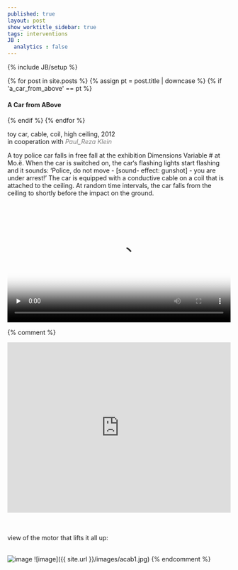```yaml
---
published: true
layout: post
show_worktitle_sidebar: true
tags: interventions
JB :
  analytics : false
---
```


{% include JB/setup %}

<div class="container-parent">
<div class="container-narrow-right">
{% for post in site.posts %}
	{% assign pt = post.title | downcase %}
	{% if 'a_car_from_above' == pt %}
<h4><a href="{{ BASE_PATH }}{{ post.url }}"></a>A Car from ABove</h4>
	{% endif %}
{% endfor %}

<p>
toy car, cable, coil, high ceiling, 2012<br />
in cooperation with <a href="http://www.praxistest.cc/" target="_blank" style="text-decoration:none; color: grey"><i>Paul_Reza Klein</i></a><br />

A toy police car falls in free fall at the exhibition Dimensions Variable # at Mo.ë. When the car is switched on, the car‘s flashing lights start flashing and it sounds: ‘Police, do not move - [sound- effect: gunshot] - you are under arrest!’ The car is equipped with a conductive cable on a coil that is attached to the ceiling. At random time intervals, the car falls from the ceiling to shortly before the impact on the ground.<br /><br />
</p>
</div>


<div class="container-narrow-left">
<video controls preload="none" poster="{{ site.url }}/images/acab_poster.jpg" width="100%" height="auto">
  <source src="{{ site.url }}/images/acab_small.mp4" type="video/mp4">
</video>

</div>
</div>



{% comment %}

<iframe width="100%" height="384" frameborder="0" allowfullscreen="" webkitallowfullscreen="" src="http://player.vimeo.com/video/59054272?title=0&amp;byline=0&amp;portrait=0">
</iframe>

<p><br /><br />view of the motor that lifts it all up:<br /><br /></p>
<img src="{{ site.url }}/images/acab1.jpg" alt="image">
![image]({{ site.url }}/images/acab1.jpg)
{% endcomment %}
